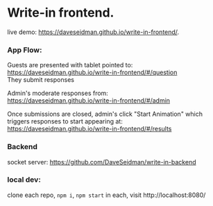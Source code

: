 # Write-in frontend. 

live demo: https://daveseidman.github.io/write-in-frontend/. 

### App Flow:

Guests are presented with tablet pointed to:   
https://daveseidman.github.io/write-in-frontend/#/question   
They submit responses

Admin's moderate responses from:  
https://daveseidman.github.io/write-in-frontend/#/admin  

Once submissions are closed, admin's click "Start Animation" which triggers responses to start appearing at:
https://daveseidman.github.io/write-in-frontend/#/results  


### Backend

socket server: https://github.com/DaveSeidman/write-in-backend




### local dev: 

clone each repo, `npm i`, `npm start` in each, visit http://localhost:8080/
